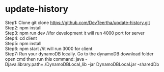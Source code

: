 # update-history

Step1: Clone git clone https://github.com/DevTeertha/update-history.git
<br/>
Step2: npm install
<br/>
Step3: npm run dev //for development it will run 4000 port for server
<br/>
Step4: cd client
<br/>
Step5: npm install
<br/>
Step6: npm start //it will run 3000 for client
<br/>
Step7: Run your dynamoDB locally. Go to the dynamoDB download folder open cmd then run this command: java -Djava.library.path=./DynamoDBLocal_lib -jar DynamoDBLocal.jar -sharedDb